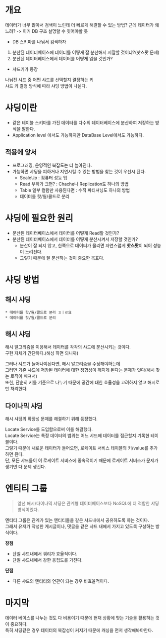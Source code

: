 # 개요 

데이터가 너무 많아서 검색이 느린데 더 빠르게 해결할 수 있는 방법? 
근데 데이터가 왜 느려? -> 이거 DB 구조 설명할 수 잇어야할 듯 
  
* DB 스키마를 나눠서 검색하자    
  
1. 분산된 데이터베이스에 데이터를 어떻게 잘 분산해서 저잘할 것이냐?(핫스팟 문제) 
2. 분산된 데이터베이스에서 데이터를 어떻게 읽을 것인가?  

* 샤드키가 등장 

나눠진 샤드 중 어떤 샤드를 선택할지 결정하는 키    
샤드 키 결정 방식에 따라 샤딩 방법이 나뉜다.    

# 샤딩이란 

* 같은 테이블 스키마를 가진 데이터를 다수의 데이터베이스에 분산하여 저장하는 방식을 말한다.   
* Application level 에서도 가능하지만 DataBase Level에서도 가능하다.   

## 적용에 앞서  
  
* 프로그래밍, 운영적인 복잡도는 더 높아진다.        
* 가능하면 샤딩을 피하거나 지연시킬 수 있는 방법을 찾는 것이 우선시 된다.    
    * ScaleUp : 컴퓨터 성능 업
    * Read 부하가 크면? : Chache나 Replication도 하나의 방법
    * Table 일부 컬럼만 사용된다면 : 수직 파티셔닝도 하나의 방법
    * 데이터를 핫/웜/콜드로 분리 

# 샤딩에 필요한 원리 

* 분산된 데이터베이스에서 데이터를 어떻게 Read할 것인가?   
* 분산된 데이터베이스에서 데이터를 어떻게 분산시켜서 저장할 것인가?  
    * 분산이 잘 되지 않고, 한쪽으로 데이터가 몰리면 자연스럽게 **핫스팟**이 되어 성능이 느려진다.  
    * 그렇기 때문에 잘 분산하는 것이 중요한 목표다.  

# 샤딩 방법 
## 해시 샤딩 

 


    * 데이터를 핫/웜/콜드로 분리 ㅍㅣㄹ요
    * 데이터를 핫/웜/콜드로 분리 




## 해시 샤딩
해시 알고리즘을 이용해서 데이터를 각각의 샤드에 분산시키는 것이다.   
구현 자체가 간단하다.(해싱 하면 되니까)   
    
그러나 샤드가 늘어나야된다면, 해시 알고리즘을 수정해야하는데     
그러면 기존 샤드에 저장된 데이터에 대한 정합성이 깨지게 된다는 문제가 잇다(해시 찾는 로직이 깨져서)     
또한, 단순히 키를 기준으로 나누기 때문에 공간에 대한 효율성을 고려하지 않고 해시로만 처리한다.    

## 다이나믹 샤딩 

해시 샤딩의 확장성 문제를 해결하기 위해 등장했다.  

Locate Service를 도입함으로써 이를 해결했다.  
Locate Service는 특정 데이터의 범위는 어느 샤드에 데이터를 접근할지 기록한 테이블이다.     
그렇기 때문에 새로운 데이터가 들어오면, 로케이트 서비스 테이블의 키/value를 추가하면 된다.     
단, 모든 샤드들이 이 로케이트 서비스에 종속적이기 때문에 로케이트 서비스가 문제가 생기면 다 문제 생긴다.   

# 엔티티 그룹 
> 앞선 해시/다이나믹 샤딩은 관계형 데이터베이스보다 NoSQL에 더 적합한 샤딩 방식이었다.  
 
엔티티 그룹은 관계가 있는 엔티티들을 같은 샤드내에서 공유하도록 하는 것이다.     
그래서 유저가 작성한 게시글이나, 댓글을 같은 샤드 내에서 가지고 있도록 구성하는 방식이다.  

**장점**
* 단일 샤드내에서 쿼리가 효율적이다.  
* 단일 샤드내에서 강한 응집도를 가진다.    

**단점** 
* 다른 샤드의 엔티티와 연관이 되는 경우 비효율적이다.   

# 마지막
데이터 베이스를 나누는 것도 다 비용이기 때문에 현재 상황에 맞는 기술을 활용하는 것이 중요하다.    
특히 샤딩같은 경우 데이터의 복잡성이 커지기 때문에 캐싱을 먼저 생각해봐야한다.    




